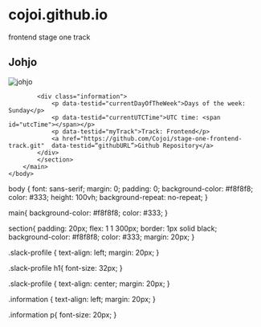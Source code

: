 # cojoi.github.io
frontend stage one track
<!DOCTYPE html>
<html lang="en">
    <head>
        <meta charset="UTF-8">
        <meta content="viewport">
        <title>Stage one frontend track</title>
        <link rel="stylesheet" href="style.css">
    </head>
    <body>
        <main>
            <section>
                <div class="slack-profile">
                    <h1 data-testid="slackDisplayImage">Johjo</h1>
                    <img src="c:\Users\USER\Downloads\IMG-0235.JPG" alt="johjo">
                </div>

            <div class="information">
                <p data-testid="currentDayOfTheWeek">Days of the week: Sunday</p>
                <p data-testid="currentUTCTime">UTC time: <span id="utcTime"></span></p>
                <p data-testid="myTrack">Track: Frontend</p>
                <a href="https://github.com/Cojoi/stage-one-frontend-track.git"  data-testid=“githubURL”>Github Repository</a>
            </div>
            </section>
        </main>
    </body>
</html>


body {
    font: sans-serif;
    margin: 0;
    padding: 0;
    background-color: #f8f8f8;
    color: #333;
    height: 100vh;
    background-repeat: no-repeat;
}

main{
    background-color: #f8f8f8;
    color: #333;
}


section{
    padding: 20px;
    flex: 1 1 300px;
    border: 1px solid black;
    background-color: #f8f8f8;
    color: #333;
    margin: 20px;
}

.slack-profile {
    text-align: left;
    margin: 20px;
}

.slack-profile h1{
    font-size: 32px;
}

.slack-profile {
    text-align: center;
    margin: 20px;
}


.information {
    text-align: left;
    margin: 20px;
}

.information p{
    font-size: 20px;
}
